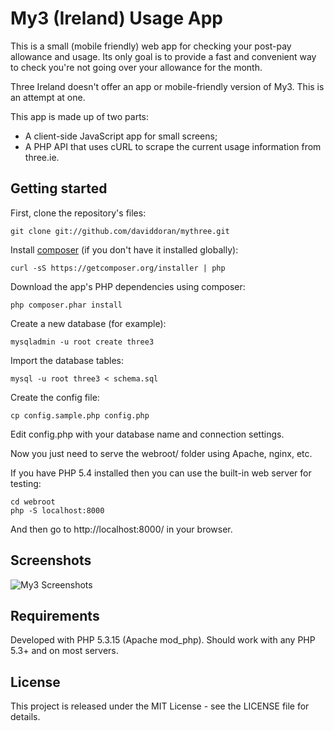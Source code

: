 # My3 (Ireland) Usage App

This is a small (mobile friendly) web app for checking your post-pay allowance and usage.
Its only goal is to provide a fast and convenient way to check you're not going over your allowance for the month.

Three Ireland doesn't offer an app or mobile-friendly version of My3. This is an attempt at one.

This app is made up of two parts:

- A client-side JavaScript app for small screens;
- A PHP API that uses cURL to scrape the current usage information from three.ie.

## Getting started

First, clone the repository's files:

    git clone git://github.com/daviddoran/mythree.git

Install [composer](http://getcomposer.org/) (if you don't have it installed globally):

    curl -sS https://getcomposer.org/installer | php

Download the app's PHP dependencies using composer:

    php composer.phar install

Create a new database (for example):

    mysqladmin -u root create three3

Import the database tables:

    mysql -u root three3 < schema.sql

Create the config file:

    cp config.sample.php config.php

Edit config.php with your database name and connection settings.

Now you just need to serve the webroot/ folder using Apache, nginx, etc.

If you have PHP 5.4 installed then you can use the built-in web server for testing:

    cd webroot
    php -S localhost:8000

And then go to http://localhost:8000/ in your browser.

## Screenshots

![My3 Screenshots](http://daviddoran.github.com/mythree/screenshots.png "My3 Screenshots")

## Requirements

Developed with PHP 5.3.15 (Apache mod_php). Should work with any PHP 5.3+ and on most servers.

## License

This project is released under the MIT License - see the LICENSE file for details.